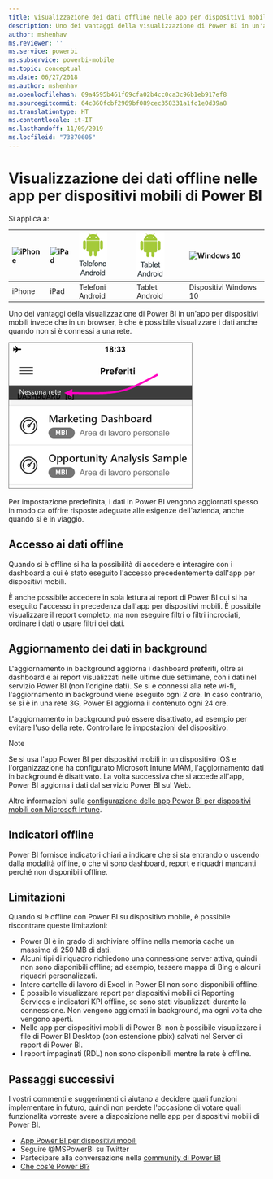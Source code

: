 ```yaml
---
title: Visualizzazione dei dati offline nelle app per dispositivi mobili di Power BI
description: Uno dei vantaggi della visualizzazione di Power BI in un'app per dispositivi mobili invece che in un browser, è che è possibile visualizzare i dati anche quando non si è connessi a una rete.
author: mshenhav
ms.reviewer: ''
ms.service: powerbi
ms.subservice: powerbi-mobile
ms.topic: conceptual
ms.date: 06/27/2018
ms.author: mshenhav
ms.openlocfilehash: 09a4595b461f69cfa02b4cc0ca3c96b1eb917ef8
ms.sourcegitcommit: 64c860fcbf2969bf089cec358331a1fc1e0d39a8
ms.translationtype: HT
ms.contentlocale: it-IT
ms.lasthandoff: 11/09/2019
ms.locfileid: "73870605"
---
```

# <a name="view-your-data-offline-in-the-power-bi-mobile-apps"></a>Visualizzazione dei dati offline nelle app per dispositivi mobili di Power BI
Si applica a:

| ![iPhone](./media/mobile-apps-offline-data/iphone-logo-50-px.png) | ![iPad](./media/mobile-apps-offline-data/ipad-logo-50-px.png) | ![Telefono Android](./media/mobile-apps-offline-data/android-phone-logo-50-px.png) | ![Tablet Android](./media/mobile-apps-offline-data/android-tablet-logo-50-px.png) | ![Windows 10](./media/mobile-apps-offline-data/win-10-logo-50-px.png) |
|:--- |:--- |:--- |:--- |:--- |
| iPhone |iPad |Telefoni Android |Tablet Android |Dispositivi Windows 10 |

Uno dei vantaggi della visualizzazione di Power BI in un'app per dispositivi mobili invece che in un browser, è che è possibile visualizzare i dati anche quando non si è connessi a una rete. 

![Nessun messaggio di rete](./media/mobile-apps-offline-data/power-bi-iphone-no-network.png)

Per impostazione predefinita, i dati in Power BI vengono aggiornati spesso in modo da offrire risposte adeguate alle esigenze dell'azienda, anche quando si è in viaggio.

## <a name="data-access-while-youre-offline"></a>Accesso ai dati offline
Quando si è offline si ha la possibilità di accedere e interagire con i dashboard a cui è stato eseguito l'accesso precedentemente dall'app per dispositivi mobili.

È anche possibile accedere in sola lettura ai report di Power BI cui si ha eseguito l'accesso in precedenza dall'app per dispositivi mobili. È possibile visualizzare il report completo, ma non eseguire filtri o filtri incrociati, ordinare i dati o usare filtri dei dati.

## <a name="background-data-refresh"></a>Aggiornamento dei dati in background
L'aggiornamento in background aggiorna i dashboard preferiti, oltre ai dashboard e ai report visualizzati nelle ultime due settimane, con i dati nel servizio Power BI (non l'origine dati). Se si è connessi alla rete wi-fi, l'aggiornamento in background viene eseguito ogni 2 ore. In caso contrario, se si è in una rete 3G, Power BI aggiorna il contenuto ogni 24 ore.

L'aggiornamento in background può essere disattivato, ad esempio per evitare l'uso della rete. Controllare le impostazioni del dispositivo.

> [!NOTE]
> Se si usa l'app Power BI per dispositivi mobili in un dispositivo iOS e l'organizzazione ha configurato Microsoft Intune MAM, l'aggiornamento dati in background è disattivato. La volta successiva che si accede all'app, Power BI aggiorna i dati dal servizio Power BI sul Web.
> 
> Altre informazioni sulla [configurazione delle app Power BI per dispositivi mobili con Microsoft Intune](../../service-admin-mobile-intune.md). 
> 
> 

## <a name="offline-indicators"></a>Indicatori offline
Power BI fornisce indicatori chiari a indicare che si sta entrando o uscendo dalla modalità offline, o che vi sono dashboard, report e riquadri mancanti perché non disponibili offline.

## <a name="limitations"></a>Limitazioni
Quando si è offline con Power BI su dispositivo mobile, è possibile riscontrare queste limitazioni:

* Power BI è in grado di archiviare offline nella memoria cache un massimo di 250 MB di dati.
* Alcuni tipi di riquadro richiedono una connessione server attiva, quindi non sono disponibili offline; ad esempio, tessere mappa di Bing e alcuni riquadri personalizzati.
* Intere cartelle di lavoro di Excel in Power BI non sono disponibili offline.
* È possibile visualizzare report per dispositivi mobili di Reporting Services e indicatori KPI offline, se sono stati visualizzati durante la connessione. Non vengono aggiornati in background, ma ogni volta che vengono aperti.
* Nelle app per dispositivi mobili di Power BI non è possibile visualizzare i file di Power BI Desktop (con estensione pbix) salvati nel Server di report di Power BI. 
* I report impaginati (RDL) non sono disponibili mentre la rete è offline.

## <a name="next-steps"></a>Passaggi successivi
I vostri commenti e suggerimenti ci aiutano a decidere quali funzioni implementare in futuro, quindi non perdete l'occasione di votare quali funzionalità vorreste avere a disposizione nelle app per dispositivi mobili di Power BI. 

* [App Power BI per dispositivi mobili](mobile-apps-for-mobile-devices.md)
* Seguire @MSPowerBI su Twitter
* Partecipare alla conversazione nella [community di Power BI](https://community.powerbi.com/)
* [Che cos'è Power BI?](../../fundamentals/power-bi-overview.md)

